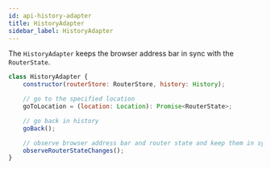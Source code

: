 ```yaml
---
id: api-history-adapter
title: HistoryAdapter
sidebar_label: HistoryAdapter
---
```


The `HistoryAdapter` keeps the browser address bar in sync with the
`RouterState`.

```jsx
class HistoryAdapter {
    constructor(routerStore: RouterStore, history: History);

    // go to the specified location
    goToLocation = (location: Location): Promise<RouterState>;

    // go back in history
    goBack();

    // observe browser address bar and router state and keep them in sync
    observeRouterStateChanges();
}
```
